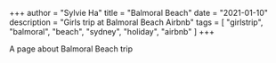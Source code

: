 +++
author = "Sylvie Ha"
title = "Balmoral Beach"
date = "2021-01-10"
description = "Girls trip at Balmoral Beach Airbnb"
tags = [
    "girlstrip", "balmoral", "beach", "sydney", "holiday", "airbnb"
]
+++

A page about Balmoral Beach trip